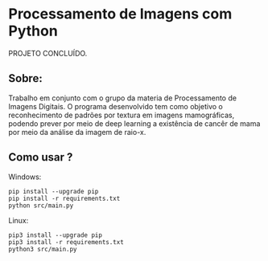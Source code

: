 # Processamento de Imagens com Python

PROJETO CONCLUÍDO.

## Sobre:
Trabalho em conjunto com o grupo da materia de Processamento de Imagens Digitais.
O programa desenvolvido tem como objetivo o reconhecimento de padrões por textura em imagens mamográficas, podendo prever por meio de deep learning a existência de cancêr de mama por meio da análise da imagem de raio-x.

## Como usar ?

Windows:

```
pip install --upgrade pip
pip install -r requirements.txt
python src/main.py
```

Linux:

```
pip3 install --upgrade pip
pip3 install -r requirements.txt
python3 src/main.py
```
